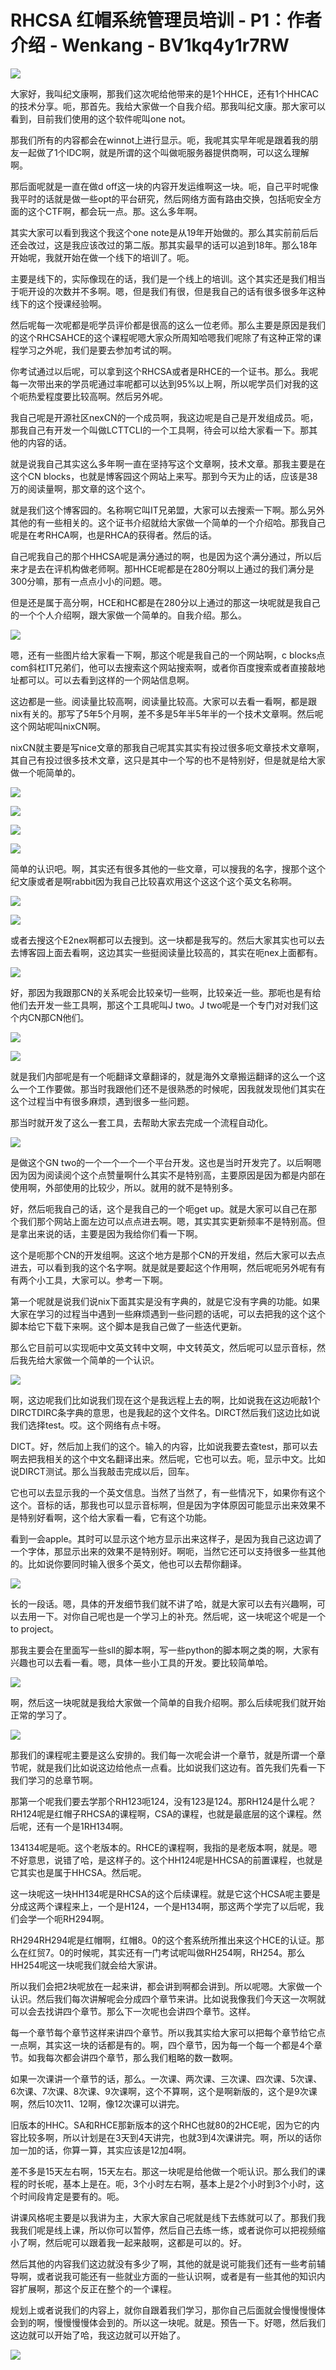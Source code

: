 # RHCSA 红帽系统管理员培训 - P1：作者介绍 - Wenkang - BV1kq4y1r7RW

![](img/0387a4afb8e37e33e8e4b816eeb0fe14_0.png)

大家好，我叫纪文康啊，那我们这次呢给他带来的是1个HHCE，还有1个HHCAC的技术分享。呃，那首先。我给大家做一个自我介绍。那我叫纪文康。那大家可以看到，目前我们使用的这个软件呢叫one not。

那我们所有的内容都会在winnot上进行显示。呃，我呢其实早年呢是跟着我的朋友一起做了1个IDC啊，就是所谓的这个叫做呃服务器提供商啊，可以这么理解啊。

那后面呢就是一直在做d off这一块的内容开发运维啊这一块。呃，自己平时呢像我平时的话就是做一些opt的平台研究，然后网络方面有路由交换，包括呃安全方面的这个CTF啊，都会玩一点。那。这么多年啊。

其实大家可以看到我这个我这个one note是从19年开始做的。那么其实前前后后还会改过，这是我应该改过的第二版。那其实最早的话可以追到18年。那么18年开始呢，我就开始在做一个线下的培训了。呃。

主要是线下的，实际像现在的话，我们是一个线上的培训。这个其实还是我们相当于呃开设的次数并不多啊。嗯，但是我们有很，但是我自己的话有很多很多年这种线下的这个授课经验啊。

然后呢每一次呢都是呃学员评价都是很高的这么一位老师。那么主要是原因是我们的这个RHCSAHCE的这个课程呢嗯大家众所周知哈嗯我们呢除了有这种正常的课程学习之外呢，我们是要去参加考试的啊。

你考试通过以后呢，可以拿到这个RHCSA或者是RHCE的一个证书。那么。我呢每一次带出来的学员呢通过率呢都可以达到95%以上啊，所以呢学员们对我的这个呃热爱程度要比较高啊。然后另外呢。

我自己呢是开源社区nexCN的一个成员啊，我这边呢是自己是开发组成员。呃，那我自己有开发一个叫做LCTTCLI的一个工具啊，待会可以给大家看一下。那其他的内容的话。

就是说我自己其实这么多年啊一直在坚持写这个文章啊，技术文章。那我主要是在这个CN blocks，也就是博客园这个网站上来写。那到今天为止的话，应该是38万的阅读量啊，那文章的这个这个。

就是我们这个博客园的。名称啊它叫IT兄弟盟，大家可以去搜索一下啊。那么另外其他的有一些相关的。这个证书介绍就给大家做一个简单的一个介绍哈。那我自己呢是在考RHCA啊，也是RHCA的获得者。然后的话。

自己呢我自己的那个HHCSA呢是满分通过的啊，也是因为这个满分通过，所以后来才是去在评机构做老师啊。那HHCE呢都是在280分啊以上通过的我们满分是300分嘛，那有一点点小小的问题。嗯。

但是还是属于高分啊，HCE和HC都是在280分以上通过的那这一块呢就是我自己的一个个人介绍啊，跟大家做一个简单的。自我介绍。那么。



![](img/0387a4afb8e37e33e8e4b816eeb0fe14_2.png)

嗯，还有一些图片给大家看一下啊，那这个呢是我自己的一个网站啊，c blocks点com斜杠IT兄弟们，他可以去搜索这个网站搜索啊，或者你百度搜索或者直接敲地址都可以。可以去看到这样的一个网站信息啊。

这边都是一些。阅读量比较高啊，阅读量比较高。大家可以去看一看啊，都是跟nix有关的。那写了5年5个月啊，差不多是5年半5年半的一个技术文章啊。然后呢这个网站呢叫nixCN啊。

nixCN就主要是写nice文章的那我自己呢其实其实有投过很多呃文章技术文章啊，其自己有投过很多技术文章，这只是其中一个写的也不是特别好，但是就是给大家做一个呃简单的。



![](img/0387a4afb8e37e33e8e4b816eeb0fe14_4.png)

![](img/0387a4afb8e37e33e8e4b816eeb0fe14_5.png)

![](img/0387a4afb8e37e33e8e4b816eeb0fe14_6.png)

![](img/0387a4afb8e37e33e8e4b816eeb0fe14_7.png)

简单的认识吧。啊，其实还有很多其他的一些文章，可以搜我的名字，搜那个这个纪文康或者是啊rabbit因为我自己比较喜欢用这个这这个这个英文名称啊。



![](img/0387a4afb8e37e33e8e4b816eeb0fe14_9.png)

![](img/0387a4afb8e37e33e8e4b816eeb0fe14_10.png)

或者去搜这个E2nex啊都可以去搜到。这一块都是我写的。然后大家其实也可以去去博客园上面去看啊，这边其实一些挺阅读量比较高的，其实在呃nex上面都有。



![](img/0387a4afb8e37e33e8e4b816eeb0fe14_12.png)

好，那因为我跟那CN的关系呢会比较亲切一些啊，比较亲近一些。那呃也是有给他们去开发一些工具啊，那这个工具呢叫J two。J two呢是一个专门对对我们这个内CN那CN他们。



![](img/0387a4afb8e37e33e8e4b816eeb0fe14_14.png)

![](img/0387a4afb8e37e33e8e4b816eeb0fe14_15.png)

就是我们内部呢是有一个呃翻译文章翻译的，就是海外文章搬运翻译的这么一个这么一个工作要做。那当时我跟他们还不是很熟悉的时候呢，因我就发现他们其实在这个过程当中有很多麻烦，遇到很多一些问题。

那当时就开发了这么一套工具，去帮助大家去完成一个流程自动化。

![](img/0387a4afb8e37e33e8e4b816eeb0fe14_17.png)

是做这个GN two的一个一个一个一个平台开发。这也是当时开发完了。以后啊嗯因为因为阅读阅个这个点赞量啊什么其实不是特别高，主要原因是因为都是内部在使用啊，外部使用的比较少，所以。就用的就不是特别多。

好，然后呃我自己的话，这个是我自己的一个呃get up。就是大家可以自己在那个我们那个网站上面左边可以点点进去啊。嗯，其实其实更新频率不是特别高。但是拿出来说的话，主要是因为我给你们看一下啊。

这个是呃那个CN的开发组啊。这这个地方是那个CN的开发组，然后大家可以去点进去，可以看到我的这个名字啊。就是就是要起这个作用啊，然后呢呃另外呢有有有两个小工具，大家可以。参考一下啊。

第一个呢就是说我们说nix下面其实是没有字典的，就是它没有字典的功能。如果大家在学习的过程当中遇到一些麻烦遇到一些问题的话呢，可以去把我的这个这个脚本给它下载下来啊。这个脚本是我自己做了一些迭代更新。

那么它目前可以实现呃中文英文转中文啊，中文转英文，然后呢可以显示音标，然后我先给大家做一个简单的一个认识。



![](img/0387a4afb8e37e33e8e4b816eeb0fe14_19.png)

啊，这边呢我们比如说我们现在这个是我远程上去的啊，比如说我在这边呃敲1个DIRCTDIRC条字典的意思，也是我起的这个文件名。DIRCT然后我们这边比如说我们选择test。哎。这个网络有点卡呀。

DICT。好，然后加上我们的这个。输入的内容，比如说我要去查test，那可以去啊去把我相关的这个中文名翻译出来。然后呢，它也可以去。呃，显示中文。比如说DIRCT测试。那么当我敲击完成以后，回车。

它也可以去显示我的一个英文信息。当然了当然了，有一些情况下，如果你有这个这个。音标的话，那我也可以显示音标啊，但是因为字体原因可能显示出来效果不是特别好看啊，这个给大家看一看，它有这个功能。

看到一会apple。其时可以显示这个地方显示出来这样子，是因为我自己这边调了一个字体，那显示出来的效果不是特别好。啊呃，当然它还可以支持很多一些其他的。比如说你要同时输入很多个英文，他也可以去帮你翻译。



![](img/0387a4afb8e37e33e8e4b816eeb0fe14_21.png)

长的一段话。嗯，具体的开发细节我们就不讲了哈，就是大家可以去有兴趣啊，可以去用一下。对你自己呢也是一个学习上的补充。然后呢，这一块呢这个呢是一个to project。

那我主要会在里面写一些sll的脚本啊，写一些python的脚本啊之类的啊，大家有兴趣也可以去看一看。嗯，具体一些小工具的开发。要比较简单哈。



![](img/0387a4afb8e37e33e8e4b816eeb0fe14_23.png)

啊，然后这一块呢就是我给大家做一个简单的自我介绍啊。那么后续呢我们就开始正常的学习了。

![](img/0387a4afb8e37e33e8e4b816eeb0fe14_25.png)

那我们的课程呢主要是这么安排的。我们每一次呢会讲一个章节，就是所谓一个章节呢，就是我们比如说这边给他点一点看。比如说我们这边有。首先我们先看一下我们学习的总章节啊。

那第一个呢我们要去学那个RH123呃124，没有123是124。那RH124是什么呢？RH124呢是红帽子RHCSA的课程啊，CSA的课程，也就是最底层的这个课程。然后呢，还有一个是1RH134啊。

134134呢是呃。这个老版本的。RHCE的课程啊，我指的是老版本啊，就是。嗯不好意思，说错了哈，是这样子的。这个HH124呢是HHCSA的前置课程，也就是它其实也是属于HHCSA。然后呢。

这一块呢这一块HH134呢是RHCSA的这个后续课程。就是它这个HCSA呢主要是分成这两个课程来上，一个是H124，一个是H134啊，那这两个学完了以后呢，我们会学一个呃RH294啊。

RH294RH294呢是红帽啊，红帽8。0的这个套系统所推出来这个HCE的认证。那么在红贸7。0的时候呢，其实还有一门考试呢叫做RH254啊，RH254。那么HH254呢这一块呢我们就会给大家讲。

所以我们会把2块呢放在一起来讲，都会讲到啊都会讲到。所以呢嗯。大家做一个认识。然后我们每次讲解呢会分成四个章节来讲。比如说我像我们今天这一次啊就可以会去找讲四个章节。那么下一次呢也会讲四个章节。这样。

每一个章节每个章节这样来讲四个章节。所以我其实给大家可以把每个章节给它点一点啊，其实这一块的话都是有的。啊，四个章节，因为每一个每一个都是4个章节。如我每次都会讲四个章节，那么我们粗略的数一数啊。

如果一次课讲一个章节的话，那么。一次课、两次课、三次课、四次课、5次课、6次课、7次课、8次课、9次课啊，这个不算啊，这个是啊新版的，这个是9次课啊，然后10次11、12啊，像12次课可以讲完。

旧版本的HHC。SA和RHCE那新版本的这个RHC也就80的2HCE呢，因为它的内容比较多啊，所以计划是在3天到4天讲完，也就3到4次课讲完。啊，所以的话你加一加的话，你算一算，其实应该是12加4啊。

差不多是15天左右啊，15天左右。那这一块呢是给他做一个呃认识。那么我们的课程的时长呢，基本上是在。呃，3个小时左右啊，基本上是2个小时到3个小时，这个时间段肯定是要有的。呃。

讲课风格呢主要是以我讲为主，大家大家自己呢就是线下去练就可以了。那我们我我我们呢是线上课，所以你可以暂停，然后自己去练一练，或者说你可以把视频缩小了啊，然后呢可以跟着我一起来敲啊，这都是可以的。好。

然后其他的内容我们这边就没有多少了啊，其他的就是说可能我们还有一些考前辅导啊，或者说我可能还有一些就业方面的一些认识啊，或者是有一些其他的知识内容扩展啊，那这个反正在整个的一个课程。

规划上或者说我们的内容上，就你自跟着我们学习，那你自己后面就会慢慢慢慢体会到的啊，慢慢慢慢体会到的。所以这一块呢。就是。预告一下。好嗯，然后我们这边就可以开始了哈，我这边就可以开始了。



![](img/0387a4afb8e37e33e8e4b816eeb0fe14_27.png)